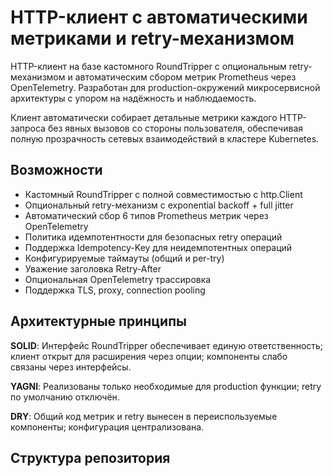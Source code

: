 # HTTP-клиент с автоматическими метриками и retry-механизмом

HTTP-клиент на базе кастомного RoundTripper с опциональным retry-механизмом и автоматическим сбором метрик Prometheus через OpenTelemetry. Разработан для production-окружений микросервисной архитектуры с упором на надёжность и наблюдаемость.

Клиент автоматически собирает детальные метрики каждого HTTP-запроса без явных вызовов со стороны пользователя, обеспечивая полную прозрачность сетевых взаимодействий в кластере Kubernetes.

## Возможности

- Кастомный RoundTripper с полной совместимостью с http.Client
- Опциональный retry-механизм с exponential backoff + full jitter
- Автоматический сбор 6 типов Prometheus метрик через OpenTelemetry
- Политика идемпотентности для безопасных retry операций
- Поддержка Idempotency-Key для неидемпотентных операций
- Конфигурируемые таймауты (общий и per-try)
- Уважение заголовка Retry-After
- Опциональная OpenTelemetry трассировка
- Поддержка TLS, proxy, connection pooling

## Архитектурные принципы

**SOLID**: Интерфейс RoundTripper обеспечивает единую ответственность; клиент открыт для расширения через опции; компоненты слабо связаны через интерфейсы.

**YAGNI**: Реализованы только необходимые для production функции; retry по умолчанию отключён.

**DRY**: Общий код метрик и retry вынесен в переиспользуемые компоненты; конфигурация централизована.

## Структура репозитория

